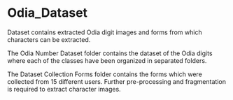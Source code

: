 # Odia_Dataset
Dataset contains extracted Odia digit images and forms from which characters can be extracted.

The Odia Number Dataset folder contains the dataset of the Odia digits where each of the classes have been organized in separated folders.

The Dataset Collection Forms folder contains the forms which were collected from 15 different users. Further pre-processing and fragmentation is required to extract character images. 